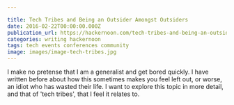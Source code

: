 ```yaml
---

title: Tech Tribes and Being an Outsider Amongst Outsiders
date: 2016-02-22T00:00:00.000Z
publication_url: https://hackernoon.com/tech-tribes-and-being-an-outsider-amongst-outsiders-16acef958f7#.5ouxsl6h4
categories: writing hackernoon
tags: tech events conferences community
image: images/image-tech-tribes.jpg
---
```


I make no pretense that I am a generalist and get bored quickly. I have written before about how this sometimes makes you feel left out, or worse, an idiot who has wasted their life. I want to explore this topic in more detail, and that of 'tech tribes', that I feel it relates to.
